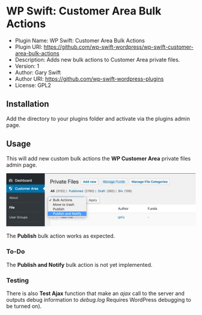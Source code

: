 # WP Swift: Customer Area Bulk Actions

 * Plugin Name: WP Swift: Customer Area Bulk Actions
 * Plugin URI: https://github.com/wp-swift-wordpress/wp-swift-customer-area-bulk-actions
 * Description: Adds new bulk actions to Customer Area private files.
 * Version: 1
 * Author: Gary Swift
 * Author URI: https://github.com/wp-swift-wordpress-plugins
 * License: GPL2

## Installation

Add the directory to your plugins folder and activate via the plugins admin page.

## Usage

This will add new custom bulk actions the **WP Customer Area** private files admin page.

![alt text][logo]

[logo]: image.png "New Bulk Actions"

The **Publish** bulk action works as expected.

### To-Do

The **Publish and Notify** bulk action is not yet implemented.

### Testing

There is also **Test Ajax** function that make an _ajax_ call to the server and outputs debug information to _debug.log_ Requires WordPress debugging to be turned on).